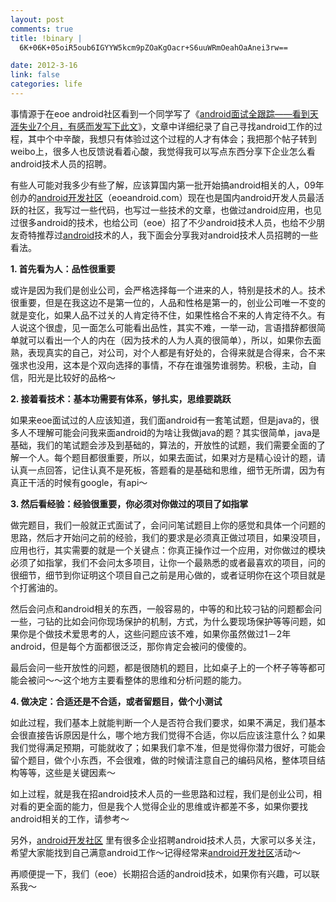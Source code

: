 ```yaml
--- 
layout: post
comments: true
title: !binary |
  6K+06K+05oiR5oub6IGYYW5kcm9pZOaKgOacr+S6uuWRmOeahOaAnei3rw==

date: 2012-3-16
link: false
categories: life
---
```

事情源于在eoe android社区看到一个同学写了《<a href="http://www.eoeandroid.com/thread-160381-1-1.html" target="_blank">android面试全跟踪——看到天涯失业7个月，有感而发写下此文</a>》，文章中详细纪录了自己寻找android工作的过程，其中个中辛酸，我想只有体验过这个过程的人才有体会；我把那个帖子转到weibo上，很多人也反馈说看着心酸，我觉得我可以写点东西分享下企业怎么看android技术人员的招聘。

有些人可能对我多少有些了解，应该算国内第一批开始搞android相关的人，09年创办的<a href="http://www.eoeandroid.com/forum.php" target="_blank">android开发社区</a>（eoeandroid.com）现在也是国内android开发人员最活跃的社区，我写过一些代码，也写过一些技术的文章，也做过android应用，也见过很多android的技术，也给公司（eoe）招了不少android技术人员，也给不少朋友奇特推荐过<a href="http://www.eoeandroid.com/forum.php" target="_blank">android</a>技术的人，我下面会分享我对android技术人员招聘的一些看法。

<strong>1. 首先看为人：品性很重要</strong>

或许是因为我们是创业公司，会严格选择每一个进来的人，特别是技术的人。技术很重要，但是在我这边不是第一位的，人品和性格是第一的，创业公司唯一不变的就是变化，如果人品不过关的人肯定待不住，如果性格合不来的人肯定待不久。有人说这个很虚，见一面怎么可能看出品性，其实不难，一举一动，言语措辞都很简单就可以看出一个人的内在（因为技术的人为人真的很简单），所以，如果你去面熟，表现真实的自己，对公司，对个人都是有好处的，合得来就是合得来，合不来强求也没用，这本是个双向选择的事情，不存在谁强势谁弱势。积极，主动，自信，阳光是比较好的品格～

<strong>2. 接着看技术：基本功需要有体系，够扎实，思维要跳跃</strong>

如果来eoe面试过的人应该知道，我们面android有一套笔试题，但是java的，很多人不理解可能会问我来面android的为啥让我做java的题？其实很简单，java是基础，我们的笔试题会涉及到基础的，算法的，开放性的试题，我们需要全面的了解一个人。每个题目都很重要，所以，如果去面试，如果对方是精心设计的题，请认真一点回答，记住认真不是死板，答题看的是基础和思维，细节无所谓，因为有真正干活的时候有google，有api～

<strong>3. 然后看经验：经验很重要，你必须对你做过的项目了如指掌</strong>

做完题目，我们一般就正式面试了，会问问笔试题目上你的感觉和具体一个问题的思路，然后才开始问之前的经验，我们的要求是必须真正做过项目，如果没项目，应用也行，其实需要的就是一个关键点：你真正操作过一个应用，对你做过的模块必须了如指掌，我们不会问太多项目，让你一个最熟悉的或者最喜欢的项目，问的很细节，细节到你证明这个项目自己之前是用心做的，或者证明你在这个项目就是个打酱油的。

然后会问点和android相关的东西，一般容易的，中等的和比较刁钻的问题都会问一些，刁钻的比如会问你现场保护的机制，方式，为什么要现场保护等等问题，如果你是个做技术爱思考的人，这些问题应该不难，如果你虽然做过1－2年android，但是每个方面都很泛泛，那你肯定会被问的傻傻的。

最后会问一些开放性的问题，都是很随机的题目，比如桌子上的一个杯子等等都可能会被问～～这个地方主要看整体的思维和分析问题的能力。

<strong>4. 做决定：合适还是不合适，或者留题目，做个小测试</strong>

如此过程，我们基本上就能判断一个人是否符合我们要求，如果不满足，我们基本会很直接告诉原因是什么，哪个地方我们觉得不合适，你以后应该注意什么？如果我们觉得满足预期，可能就收了；如果我们拿不准，但是觉得你潜力很好，可能会留个题目，做个小东西，不会很难，做的时候请注意自己的编码风格，整体项目结构等等，这些是关键因素～

如上过程，就是我在招android技术人员的一些思路和过程，我们是创业公司，相对看的更全面的能力，但是我个人觉得企业的思维或许都差不多，如果你要找android相关的工作，请参考～

另外，<a href="http://www.eoeandroid.com/forum.php" target="_blank">android开发社区</a> 里有很多企业招聘android技术人员，大家可以多关注，希望大家能找到自己满意android工作～记得经常来<a href="http://www.eoeandroid.com/forum.php" target="_blank">android开发社区</a>活动～

再顺便提一下，我们（eoe）长期招合适的android技术，如果你有兴趣，可以联系我～
